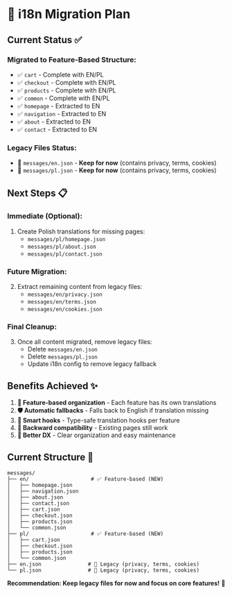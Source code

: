 # 🔄 **i18n Migration Plan**

## Current Status ✅

### **Migrated to Feature-Based Structure:**
- ✅ `cart` - Complete with EN/PL
- ✅ `checkout` - Complete with EN/PL  
- ✅ `products` - Complete with EN/PL
- ✅ `common` - Complete with EN/PL
- ✅ `homepage` - Extracted to EN
- ✅ `navigation` - Extracted to EN
- ✅ `about` - Extracted to EN
- ✅ `contact` - Extracted to EN

### **Legacy Files Status:**
- 📁 `messages/en.json` - **Keep for now** (contains privacy, terms, cookies)
- 📁 `messages/pl.json` - **Keep for now** (contains privacy, terms, cookies)

## Next Steps 📋

### **Immediate (Optional):**
1. Create Polish translations for missing pages:
   - `messages/pl/homepage.json`
   - `messages/pl/about.json` 
   - `messages/pl/contact.json`

### **Future Migration:**
2. Extract remaining content from legacy files:
   - `messages/en/privacy.json`
   - `messages/en/terms.json`
   - `messages/en/cookies.json`

### **Final Cleanup:**
3. Once all content migrated, remove legacy files:
   - Delete `messages/en.json`
   - Delete `messages/pl.json`
   - Update i18n config to remove legacy fallback

## Benefits Achieved ✨

1. **🔄 Feature-based organization** - Each feature has its own translations
2. **🛡️ Automatic fallbacks** - Falls back to English if translation missing
3. **🎯 Smart hooks** - Type-safe translation hooks per feature
4. **📱 Backward compatibility** - Existing pages still work
5. **🚀 Better DX** - Clear organization and easy maintenance

## Current Structure 📁

```
messages/
├── en/                    # ✅ Feature-based (NEW)
│   ├── homepage.json
│   ├── navigation.json
│   ├── about.json
│   ├── contact.json
│   ├── cart.json
│   ├── checkout.json
│   ├── products.json
│   └── common.json
├── pl/                    # ✅ Feature-based (NEW)
│   ├── cart.json
│   ├── checkout.json
│   ├── products.json
│   └── common.json
├── en.json               # 📁 Legacy (privacy, terms, cookies)
└── pl.json               # 📁 Legacy (privacy, terms, cookies)
```

**Recommendation: Keep legacy files for now and focus on core features!** 🚀
